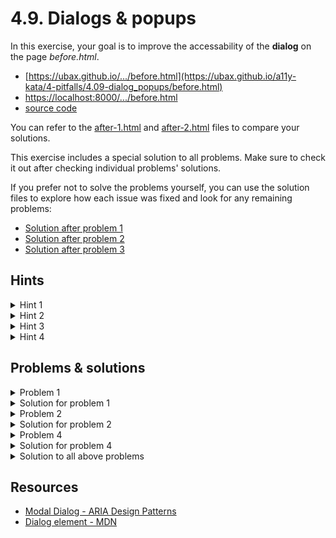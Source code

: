 # 4.9. Dialogs & popups

In this exercise, your goal is to improve the accessability of the **dialog** on the page _before.html_.

- [https://ubax.github.io/.../before.html](https://ubax.github.io/a11y-kata/4-pitfalls/4.09-dialog_popups/before.html)
- [https://localhost:8000/.../before.html](http://localhost:8000/4-pitfalls/4.09-dialog_popups/before.html)
- [source code](./before.html)

You can refer to the [after-1.html](after-1.html) and [after-2.html](after-2.html) files to compare your solutions.

This exercise includes a special solution to all problems. Make sure to check it out after checking individual problems' solutions.

If you prefer not to solve the problems yourself, you can use the solution files to explore how each issue was fixed and look for any remaining problems:

- [Solution after problem 1](https://ubax.github.io/a11y-kata/4-pitfalls/4.09-dialog_popups/after-problem-1.html)
- [Solution after problem 2](https://ubax.github.io/a11y-kata/4-pitfalls/4.09-dialog_popups/after-problem-2.html)
- [Solution after problem 3](https://ubax.github.io/a11y-kata/4-pitfalls/4.09-dialog_popups/after-problem-3.html)

## Hints

<details>
<summary>Hint 1</summary>

Try to accept cookies and close the dialog using only the keyboard.

</details>

<details>
<summary>Hint 2</summary>

Try to add pizza to order.

</details>

<details>
<summary>Hint 3</summary>

Try to add two pizzas to order.

</details>

<details>
<summary>Hint 4</summary>

Try to close the dialog, after adding pizza to order, without using the close button. [Dialog keyboard interaction](https://www.w3.org/WAI/ARIA/apg/patterns/dialog-modal/#keyboardinteraction)

</details>

## Problems & solutions

<details>
<summary>Problem 1</summary>

Focus is not kept (not trapped) inside the dialog when it is open. [Specification](https://www.w3.org/WAI/ARIA/apg/patterns/dialog-modal/#:~:text=Like%20non%2Dmodal%20dialogs%2C%20modal%20dialogs%20contain%20their%20tab%20sequence)

</details>
<details>
<summary>Solution for problem 1</summary>

To solve this issue we can use the `inert` attribute.

1. Add a function to modify the `inert` attribute of all elements outside the dialog.
   ```js
   function setInertOfContent(value) {
     Array.from(document.querySelector("body").children)
       .filter((child) => !child.classList.contains("dialog"))
       .forEach((element) => {
         element.inert = value;
       });
   }
   ```
2. Add `inert` attribute to all elements outside the dialog when the dialog is open.

   ```js
   function afterOpenDialog(dialog) {
        ...
        setInertOfContent(true);
        ...
    }
   ```

3. Remove `inert` attribute from all elements outside the dialog when the dialog is closed.
   ```js
   function beforeCloseDialog() {
        ...
        setInertOfContent(false);
        ...
   }
   ```

</details>

<details>
<summary>Problem 2</summary>

Focus does not return to the initial point. [Specification](https://www.w3.org/WAI/ARIA/apg/patterns/dialog-modal/#:~:text=When%20a%20dialog%20closes%2C%20focus%20returns%20to%20the%20element%20that%20invoked%20the%20dialog)

</details>
<details>
<summary>Solution for problem 2</summary>
    
To solve this issue we need to save the last focused element before opening the dialog and focus it after closing the dialog.
1. ```js
    let lastElementWithFocus = null;
    ...
    function beforeOpenDialog() {
        lastElementWithFocus = document.activeElement;
    }
    ```
2. ```js
    function afterCloseDialog() {
        lastElementWithFocus?.focus();
    }
    ```
</details>

<details>

<details>
<summary>Problem 3</summary>

When the dialog is opened, the focus is not automatically set to the button inside the dialog. [Specification](https://www.w3.org/WAI/ARIA/apg/patterns/dialog-modal/#:~:text=When%20a%20dialog%20opens%2C%20focus%20moves%20to%20an%20element%20contained%20in%20the%20dialog)

</details>
<details>
<summary>Solution for problem 3</summary>

With the current implementation, the easiest way to focus the button in the dialog is:

1. Add `autofocus` attribute to the button element.
   ```html
   <button autofocus class="primary-button" id="accept-cookies">Accept</button>
   ...
   <button autofocus class="primary-button" id="close-ingredients">
     Close
   </button>
   ```
2. Add focus method to `afterOpenDialog`
   ```diff
   function afterOpenDialog(dialog) {
   +  dialog.querySelector("[autofocus]")?.focus();
   }
   ```

Alternatively, you can just focus first button in the dialog after opening it.

```diff
function afterOpenDialog(dialog) {
  ...
+  dialog.querySelector("button")?.focus();
}
```

</details>

<summary>Problem 4</summary>

Escape key does not close the dialog. [Specification](https://www.w3.org/WAI/ARIA/apg/patterns/dialog-modal/#keyboardinteraction)

</details>
<details>
<summary>Solution for problem 4</summary>

Add a function to close the dialog when the escape key is pressed. However we don't want to close the dialog when the cookie dialog is open.

```js
document.addEventListener("keydown", (event) => {
  if (event.key === "Escape") {
    if (cookieDialog.classList.contains("open")) {
      event.preventDefault();
    } else if (ingredientsDialog.classList.contains("open")) {
      closeDialog(ingredientsDialog);
    }
  }
});
```

</details>

<details>
<summary>Solution to all above problems</summary>

Most of this issues can be solved by using html [`dialog`](https://developer.mozilla.org/en-US/docs/Web/HTML/Element/dialog) element. It simplifies the structure of the code and makes the custom logic unnecessary.

1.  Change the `div` element to `dialog`
    ```diff
    ...
    - <div class="dialog" ...>
    -    <div class="content">
    + <dialog ...>
            ...
    -    </div>
    - </div>
    + </dialog>
    ...
    ```
2.  Use [`showModal`](https://developer.mozilla.org/en-US/docs/Web/API/HTMLDialogElement/showModal) function to open the dialog
    ```diff
    function openDialog(dialog) {
        ...
    -    dialog.classList.add("open");
    +    dialog.showModal();
        ...
    }
    ```
3.  Use [`close`](https://developer.mozilla.org/en-US/docs/Web/API/HTMLDialogElement/close) function to close the dialog
    ```diff
    function closeDialog(dialog) {
        ...
        -    dialog.classList.remove("open");
        +    dialog.close();
        ...
    }
    ```
4.  Prevent the escape key from closing the dialog

    ```js
    document.addEventListener("keydown", (event) => {
      if (event.key === "Escape") {
        if (cookieDialog.open) {
          event.preventDefault();
        }
      }
    });
    ```

    </details>

## Resources

- [Modal Dialog - ARIA Design Patterns](https://www.w3.org/WAI/ARIA/apg/patterns/dialog-modal/)
- [Dialog element - MDN](https://developer.mozilla.org/en-US/docs/Web/HTML/Element/dialog)
